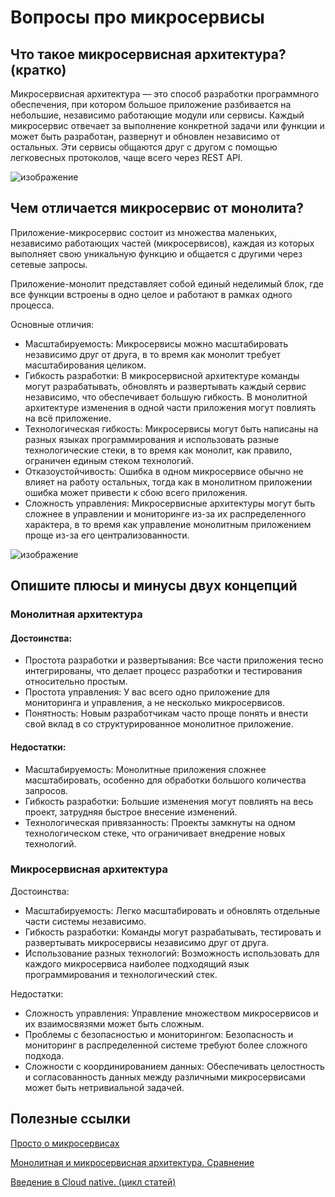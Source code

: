 # <a name="microseivice_questions"></a>Вопросы про микросервисы

## Что такое микросервисная архитектура? (кратко)

Микросервисная архитектура — это способ разработки программного обеспечения, при котором большое приложение разбивается на небольшие, независимо работающие модули или сервисы. Каждый микросервис отвечает за выполнение конкретной задачи или функции и может быть разработан, развернут и обновлен независимо от остальных. Эти сервисы общаются друг с другом с помощью легковесных протоколов, чаще всего через REST API.

![изображение](https://github.com/goavengers/go-interview/assets/64461997/c36d730a-5870-4d68-b521-2719a691efc8)


## Чем отличается микросервис от монолита?


Приложение-микросервис состоит из множества маленьких, независимо работающих частей (микросервисов), каждая из которых выполняет свою уникальную функцию и общается с другими через сетевые запросы.
 
Приложение-монолит представляет собой единый неделимый блок, где все функции встроены в одно целое и работают в рамках одного процесса. 

Основные отличия:
* Масштабируемость: Микросервисы можно масштабировать независимо друг от друга, в то время как монолит требует масштабирования целиком.
* Гибкость разработки: В микросервисной архитектуре команды могут разрабатывать, обновлять и развертывать каждый сервис независимо, что обеспечивает большую гибкость. В монолитной архитектуре изменения в одной части приложения могут повлиять на всё приложение.
* Технологическая гибкость: Микросервисы могут быть написаны на разных языках программирования и использовать разные технологические стеки, в то время как монолит, как правило, ограничен единым стеком технологий.
* Отказоустойчивость: Ошибка в одном микросервисе обычно не влияет на работу остальных, тогда как в монолитном приложении ошибка может привести к сбою всего приложения.
* Сложность управления: Микросервисные архитектуры могут быть сложнее в управлении и мониторинге из-за их распределенного характера, в то время как управление монолитным приложением проще из-за его централизованности.

![изображение](https://github.com/goavengers/go-interview/assets/64461997/aef42d81-dde2-46e5-902f-48dcf994e9a2)

## Опишите плюсы и минусы двух концепций

### Монолитная архитектура

#### Достоинства:

* Простота разработки и развертывания: Все части приложения тесно интегрированы, что делает процесс разработки и тестирования относительно простым.
* Простота управления: У вас всего одно приложение для мониторинга и управления, а не несколько микросервисов.
* Понятность: Новым разработчикам часто проще понять и внести свой вклад в со структурированное монолитное приложение.

#### Недостатки:

* Масштабируемость: Монолитные приложения сложнее масштабировать, особенно для обработки большого количества запросов.
* Гибкость разработки: Большие изменения могут повлиять на весь проект, затрудняя быстрое внесение изменений.
* Технологическая привязанность: Проекты замкнуты на одном технологическом стеке, что ограничивает внедрение новых технологий.



### Микросервисная архитектура

Достоинства:

* Масштабируемость: Легко масштабировать и обновлять отдельные части системы независимо.
* Гибкость разработки: Команды могут разрабатывать, тестировать и развертывать микросервисы независимо друг от друга.
* Использование разных технологий: Возможность использовать для каждого микросервиса наиболее подходящий язык программирования и технологический стек.

Недостатки:

* Сложность управления: Управление множеством микросервисов и их взаимосвязями может быть сложным.
* Проблемы с безопасностью и мониторингом: Безопасность и мониторинг в распределенной системе требуют более сложного подхода.
* Сложности с координированием данных: Обеспечивать целостность и согласованность данных между различными микросервисами может быть нетривиальной задачей.


## Полезные ссылки

[Просто о микросервисах](https://habr.com/ru/companies/raiffeisenbank/articles/346380/)

[Монолитная и микросервисная архитектура. Сравнение](https://habr.com/ru/companies/haulmont/articles/758780/)

[Введение в Cloud native. (цикл статей)](https://habr.com/ru/articles/758250/)
